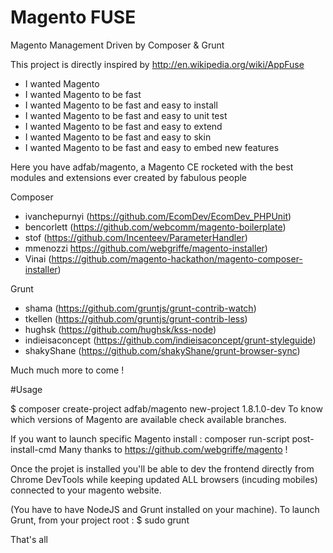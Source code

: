 Magento FUSE
============

Magento Management Driven by Composer & Grunt

This project is directly inspired by http://en.wikipedia.org/wiki/AppFuse

- I wanted Magento
- I wanted Magento to be fast
- I wanted Magento to be fast and easy to install
- I wanted Magento to be fast and easy to unit test
- I wanted Magento to be fast and easy to extend 
- I wanted Magento to be fast and easy to skin
- I wanted Magento to be fast and easy to embed new features

Here you have adfab/magento, a Magento CE rocketed with the best modules and extensions ever created by fabulous people

Composer
- ivanchepurnyi (https://github.com/EcomDev/EcomDev_PHPUnit)
- bencorlett (https://github.com/webcomm/magento-boilerplate)
- stof (https://github.com/Incenteev/ParameterHandler)
- mmenozzi https://github.com/webgriffe/magento-installer)
- Vinai (https://github.com/magento-hackathon/magento-composer-installer)

Grunt
- shama (https://github.com/gruntjs/grunt-contrib-watch)
- tkellen (https://github.com/gruntjs/grunt-contrib-less)
- hughsk (https://github.com/hughsk/kss-node)
- indieisaconcept (https://github.com/indieisaconcept/grunt-styleguide)
- shakyShane (https://github.com/shakyShane/grunt-browser-sync)

Much much more to come !


#Usage

$ composer create-project adfab/magento new-project 1.8.1.0-dev
To know which versions of Magento are available check available branches.

If you want to launch specific Magento install : composer run-script post-install-cmd
Many thanks to https://github.com/webgriffe/magento !

Once the projet is installed you'll be able to dev the frontend directly from Chrome DevTools while keeping updated ALL browsers (incuding mobiles)
connected to your magento website.

(You have to have NodeJS and Grunt installed on your machine).
To launch Grunt, from your project root :
$ sudo grunt

That's all
